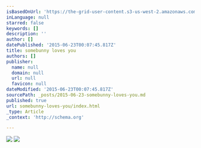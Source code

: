 ```yaml
---
isBasedOnUrl: 'https://the-grid-user-content.s3-us-west-2.amazonaws.com/2e77977f-c10c-4218-8dec-394b0071f1b1.jpg'
inLanguage: null
starred: false
keywords: []
description: ''
author: []
datePublished: '2015-06-23T00:07:45.817Z'
title: somebunny loves you
authors: []
publisher:
  name: null
  domain: null
  url: null
  favicon: null
dateModified: '2015-06-23T00:07:45.817Z'
sourcePath: _posts/2015-06-23-somebunny-loves-you.md
published: true
url: somebunny-loves-you/index.html
_type: Article
_context: 'http://schema.org'

---
```

![](https://the-grid-user-content.s3-us-west-2.amazonaws.com/2e77977f-c10c-4218-8dec-394b0071f1b1.jpg)
![](https://the-grid-user-content.s3-us-west-2.amazonaws.com/3e7b0467-6fe4-43e7-83fd-e58b099ec060.jpg)